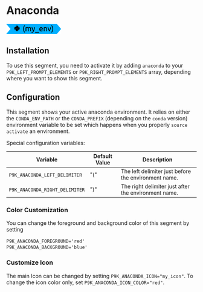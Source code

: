 # Anaconda

![](segment.png)

## Installation

To use this segment, you need to activate it by adding `anaconda` to your
`P9K_LEFT_PROMPT_ELEMENTS` or `P9K_RIGHT_PROMPT_ELEMENTS` array, depending
where you want to show this segment.

## Configuration

This segment shows your active anaconda environment. It relies on either the
`CONDA_ENV_PATH` or the `CONDA_PREFIX` (depending on the `conda` version)
environment variable to be set which happens when you properly `source
activate` an environment.

Special configuration variables:

| Variable | Default Value | Description |
|----------|---------------|-------------|
|`P9K_ANACONDA_LEFT_DELIMITER`|"("|The left delimiter just before the environment name.|
|`P9K_ANACONDA_RIGHT_DELIMITER`|")"|The right delimiter just after the environment name.|

### Color Customization

You can change the foreground and background color of this segment by setting
```
P9K_ANACONDA_FOREGROUND='red'
P9K_ANACONDA_BACKGROUND='blue'
```

### Customize Icon

The main Icon can be changed by setting `P9K_ANACONDA_ICON="my_icon"`. To change the
icon color only, set `P9K_ANACONDA_ICON_COLOR="red"`.